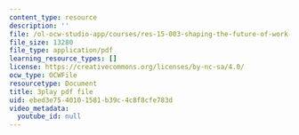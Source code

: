 ```yaml
---
content_type: resource
description: ''
file: /ol-ocw-studio-app/courses/res-15-003-shaping-the-future-of-work-15-662x-spring-2016/ebed3e7540101581b39c4c8f8cfe783d_yBgKkYcoPgM.pdf
file_size: 13280
file_type: application/pdf
learning_resource_types: []
license: https://creativecommons.org/licenses/by-nc-sa/4.0/
ocw_type: OCWFile
resourcetype: Document
title: 3play pdf file
uid: ebed3e75-4010-1581-b39c-4c8f8cfe783d
video_metadata:
  youtube_id: null
---
```


